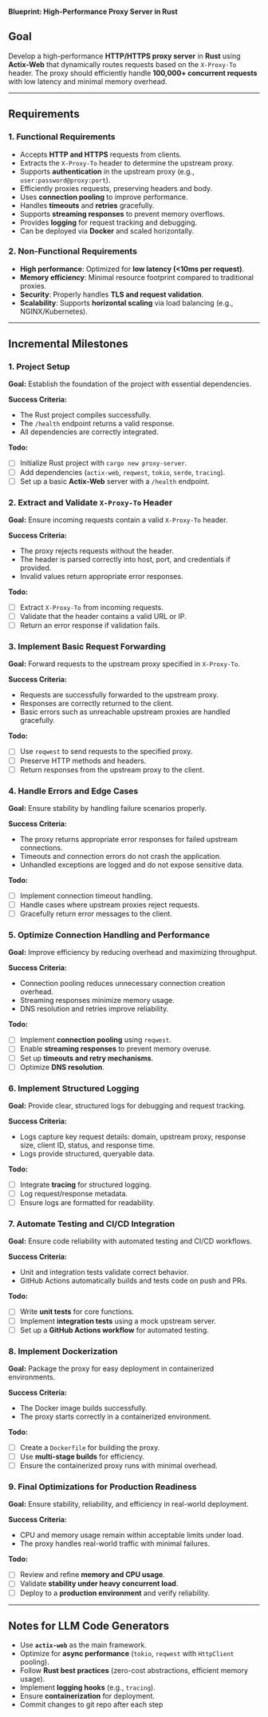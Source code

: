 **Blueprint: High-Performance Proxy Server in Rust**

## **Goal**
Develop a high-performance **HTTP/HTTPS proxy server** in **Rust** using **Actix-Web** that dynamically routes requests based on the `X-Proxy-To` header. The proxy should efficiently handle **100,000+ concurrent requests** with low latency and minimal memory overhead.

---

## **Requirements**
### **1. Functional Requirements**
- Accepts **HTTP and HTTPS** requests from clients.
- Extracts the `X-Proxy-To` header to determine the upstream proxy.
- Supports **authentication** in the upstream proxy (e.g., `user:password@proxy:port`).
- Efficiently proxies requests, preserving headers and body.
- Uses **connection pooling** to improve performance.
- Handles **timeouts** and **retries** gracefully.
- Supports **streaming responses** to prevent memory overflows.
- Provides **logging** for request tracking and debugging.
- Can be deployed via **Docker** and scaled horizontally.

### **2. Non-Functional Requirements**
- **High performance**: Optimized for **low latency (<10ms per request)**.
- **Memory efficiency**: Minimal resource footprint compared to traditional proxies.
- **Security**: Properly handles **TLS and request validation**.
- **Scalability**: Supports **horizontal scaling** via load balancing (e.g., NGINX/Kubernetes).

---

## **Incremental Milestones**

### **1. Project Setup**
**Goal:** Establish the foundation of the project with essential dependencies.

**Success Criteria:**
- The Rust project compiles successfully.
- The `/health` endpoint returns a valid response.
- All dependencies are correctly integrated.

**Todo:**
- [ ] Initialize Rust project with `cargo new proxy-server`.
- [ ] Add dependencies (`actix-web`, `reqwest`, `tokio`, `serde`, `tracing`).
- [ ] Set up a basic **Actix-Web** server with a `/health` endpoint.

### **2. Extract and Validate `X-Proxy-To` Header**
**Goal:** Ensure incoming requests contain a valid `X-Proxy-To` header.

**Success Criteria:**
- The proxy rejects requests without the header.
- The header is parsed correctly into host, port, and credentials if provided.
- Invalid values return appropriate error responses.

**Todo:**
- [ ] Extract `X-Proxy-To` from incoming requests.
- [ ] Validate that the header contains a valid URL or IP.
- [ ] Return an error response if validation fails.

### **3. Implement Basic Request Forwarding**
**Goal:** Forward requests to the upstream proxy specified in `X-Proxy-To`.

**Success Criteria:**
- Requests are successfully forwarded to the upstream proxy.
- Responses are correctly returned to the client.
- Basic errors such as unreachable upstream proxies are handled gracefully.

**Todo:**
- [ ] Use `reqwest` to send requests to the specified proxy.
- [ ] Preserve HTTP methods and headers.
- [ ] Return responses from the upstream proxy to the client.

### **4. Handle Errors and Edge Cases**
**Goal:** Ensure stability by handling failure scenarios properly.

**Success Criteria:**
- The proxy returns appropriate error responses for failed upstream connections.
- Timeouts and connection errors do not crash the application.
- Unhandled exceptions are logged and do not expose sensitive data.

**Todo:**
- [ ] Implement connection timeout handling.
- [ ] Handle cases where upstream proxies reject requests.
- [ ] Gracefully return error messages to the client.

### **5. Optimize Connection Handling and Performance**
**Goal:** Improve efficiency by reducing overhead and maximizing throughput.

**Success Criteria:**
- Connection pooling reduces unnecessary connection creation overhead.
- Streaming responses minimize memory usage.
- DNS resolution and retries improve reliability.

**Todo:**
- [ ] Implement **connection pooling** using `reqwest`.
- [ ] Enable **streaming responses** to prevent memory overuse.
- [ ] Set up **timeouts and retry mechanisms**.
- [ ] Optimize **DNS resolution**.

### **6. Implement Structured Logging**
**Goal:** Provide clear, structured logs for debugging and request tracking.

**Success Criteria:**
- Logs capture key request details: domain, upstream proxy, response size, client ID, status, and response time.
- Logs provide structured, queryable data.

**Todo:**
- [ ] Integrate **tracing** for structured logging.
- [ ] Log request/response metadata.
- [ ] Ensure logs are formatted for readability.

### **7. Automate Testing and CI/CD Integration**
**Goal:** Ensure code reliability with automated testing and CI/CD workflows.

**Success Criteria:**
- Unit and integration tests validate correct behavior.
- GitHub Actions automatically builds and tests code on push and PRs.

**Todo:**
- [ ] Write **unit tests** for core functions.
- [ ] Implement **integration tests** using a mock upstream server.
- [ ] Set up a **GitHub Actions workflow** for automated testing.

### **8. Implement Dockerization**
**Goal:** Package the proxy for easy deployment in containerized environments.

**Success Criteria:**
- The Docker image builds successfully.
- The proxy starts correctly in a containerized environment.

**Todo:**
- [ ] Create a `Dockerfile` for building the proxy.
- [ ] Use **multi-stage builds** for efficiency.
- [ ] Ensure the containerized proxy runs with minimal overhead.

### **9. Final Optimizations for Production Readiness**
**Goal:** Ensure stability, reliability, and efficiency in real-world deployment.

**Success Criteria:**
- CPU and memory usage remain within acceptable limits under load.
- The proxy handles real-world traffic with minimal failures.

**Todo:**
- [ ] Review and refine **memory and CPU usage**.
- [ ] Validate **stability under heavy concurrent load**.
- [ ] Deploy to a **production environment** and verify reliability.

---

## **Notes for LLM Code Generators**
- Use **`actix-web`** as the main framework.
- Optimize for **async performance** (`tokio`, `reqwest` with `HttpClient` pooling).
- Follow **Rust best practices** (zero-cost abstractions, efficient memory usage).
- Implement **logging hooks** (e.g., `tracing`).
- Ensure **containerization** for deployment.
- Commit changes to git repo after each step

